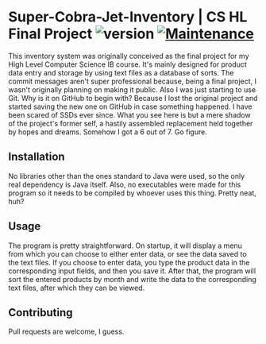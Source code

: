 # Super-Cobra-Jet-Inventory | CS HL Final Project ![version](https://img.shields.io/badge/version-1.0.1-yellow.svg) [![Maintenance](https://img.shields.io/badge/Maintained%3F-no-red.svg)](https://bitbucket.org/lbesson/ansi-colors)
This inventory system was originally conceived as the final project for my High Level Computer Science IB course. It's mainly designed for product data entry and storage
by using text files as a database of sorts. The commit messages aren't super professional because, being a final project, I wasn't originally planning on making it public. Also I was just starting to use Git. Why is it on GitHub to begin with? Because I lost the original project and started saving the new one on GitHub in case something happened. I have been scared of SSDs ever since. What you see here is but a mere shadow of the project's former self, a hastily assembled replacement held together by hopes and dreams. Somehow I got a 6 out of 7. Go figure.


## Installation

No libraries other than the ones standard to Java were used, so the only real dependency is Java itself. Also, no executables were made for this program so it needs
to be compiled by whoever uses this thing. Pretty neat, huh?


## Usage
The program is pretty straightforward. On startup, it will display a menu from which you can choose to either enter data, or see the data saved to the text files.
If you choose to enter data, you type the product data in the corresponding input fields, and then you save it. After that, the program will sort the entered
products by month and write the data to the corresponding text files, after which they can be viewed.

## Contributing
Pull requests are welcome, I guess.
